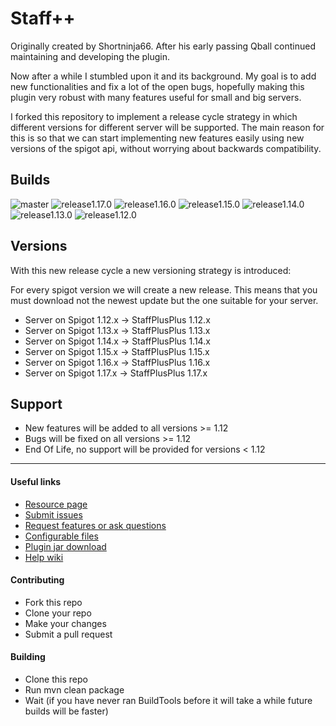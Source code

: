 # Staff++
Originally created by Shortninja66. After his early passing Qball continued maintaining and developing the plugin.

Now after a while I stumbled upon it and its background. My goal is to add new functionalities and fix a lot of the open bugs, hopefully making this plugin very robust with many features useful for small and big servers.

I forked this repository to implement a release cycle strategy in which different versions for different server will be supported.
The main reason for this is so that we can start implementing new features easily using new versions of the spigot api, without worrying about backwards compatibility.

## Builds

![master](https://github.com/garagepoort/StaffPlusPlus/workflows/MasterBuild/badge.svg)
![release1.17.0](https://github.com/garagepoort/StaffPlusPlus/workflows/Release_1.17.0/badge.svg)
![release1.16.0](https://github.com/garagepoort/StaffPlusPlus/workflows/Release_1.16.0/badge.svg)
![release1.15.0](https://github.com/garagepoort/StaffPlusPlus/workflows/Release_1.15.0/badge.svg)
![release1.14.0](https://github.com/garagepoort/StaffPlusPlus/workflows/Release_1.14.0/badge.svg)
![release1.13.0](https://github.com/garagepoort/StaffPlusPlus/workflows/Release_1.13.0/badge.svg)
![release1.12.0](https://github.com/garagepoort/StaffPlusPlus/workflows/Release_1.12.0/badge.svg)

## Versions
With this new release cycle a new versioning strategy is introduced:

For every spigot version we will create a new release. This means that you must download not the newest update but the one suitable for your server.

- Server on Spigot 1.12.x -> StaffPlusPlus 1.12.x
- Server on Spigot 1.13.x -> StaffPlusPlus 1.13.x
- Server on Spigot 1.14.x -> StaffPlusPlus 1.14.x
- Server on Spigot 1.15.x -> StaffPlusPlus 1.15.x
- Server on Spigot 1.16.x -> StaffPlusPlus 1.16.x
- Server on Spigot 1.17.x -> StaffPlusPlus 1.17.x

## Support 
- New features will be added to all versions >= 1.12
- Bugs will be fixed on all versions  >= 1.12
- End Of Life, no support will be provided for versions < 1.12

----
#### Useful links
* [Resource page](https://www.spigotmc.org/resources/staffplusplus.83562/)
* [Submit issues](https://github.com/garagepoort/StaffPlusPlus/issues)
* [Request features or ask questions](https://discord.gg/Nwvubuz)
* [Configurable files](https://github.com/Shortninja66/StaffPlus/wiki/Configurable-files)
* [Plugin jar download](https://www.spigotmc.org/resources/staffplusplus.83562/history)
* [Help wiki](https://github.com/garagepoort/StaffPlusPlus/wiki)

#### Contributing
* Fork this repo
* Clone your repo
* Make your changes
* Submit a pull request

#### Building
* Clone this repo
* Run mvn clean package
* Wait (if you have never ran BuildTools before it will take a while future builds will be faster)
